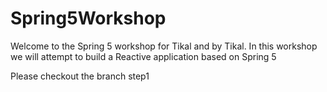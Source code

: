 # Spring5Workshop
Welcome to the Spring 5 workshop for Tikal and by Tikal. In this workshop we will attempt to build a Reactive application based on Spring 5

Please checkout the branch step1
